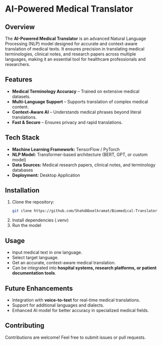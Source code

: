 # AI-Powered Medical Translator

## Overview
The **AI-Powered Medical Translator** is an advanced Natural Language Processing (NLP) model designed for accurate and context-aware translation of medical texts. It ensures precision in translating medical terminologies, clinical notes, and research papers across multiple languages, making it an essential tool for healthcare professionals and researchers.

## Features
- **Medical Terminology Accuracy** – Trained on extensive medical datasets.
- **Multi-Language Support** – Supports translation of complex medical content.
- **Context-Aware AI** – Understands medical phrases beyond literal translations.
- **Fast & Secure** – Ensures privacy and rapid translations.

## Tech Stack
- **Machine Learning Framework:** TensorFlow / PyTorch
- **NLP Model:** Transformer-based architecture (BERT, GPT, or custom model)
- **Data Sources:** Medical research papers, clinical notes, and terminology databases
- **Deployment:** Desktop Application 

## Installation
1. Clone the repository:
   ```sh
   git clone https://github.com/ShahdAboelkramat/Biomedical-Translator-AI-model.git
   ```
2. Install dependencies (.venv)
3. Run the model

## Usage
- Input medical text in one language.
- Select target language.
- Get an accurate, context-aware medical translation.
- Can be integrated into **hospital systems, research platforms, or patient documentation tools**.

## Future Enhancements
- Integration with **voice-to-text** for real-time medical translations.
- Support for additional languages and dialects.
- Enhanced AI model for better accuracy in specialized medical fields.

## Contributing
Contributions are welcome! Feel free to submit issues or pull requests.


